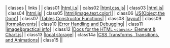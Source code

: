 | classes   | links    |
| class01   |[html,j.s](class01)|
| calss02   |[html,css,js](class02)|
| class03   |[html.js](class03)|
| class04   |[html.js](class04)|
| class05   |[html(image.text.color)](class05)|
| class06   |[JS(Object,the Dom)](class06)|
| class07   |[Tables,Constructor Functions](class07)|
| class08   |[layout](class08)|
| class09   |[forms&events](class09)|
| class10   |[Error Handling and Debugging](class10)|
| class11   |[image&practical info](class11)|
| class12   |[Docs for the HTML `<canvas> `Element & Chart.js](class12)|
| class13   |[local storage](class13)|
| class14a   |[CSS Transforms, Transitions, and Animations](class14a)|
| class15   |[](class15)|
